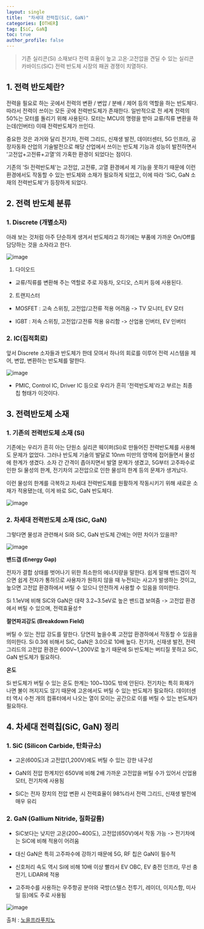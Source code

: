 ```yaml
---
layout: single
title:  "차세대 전력칩(SiC, GaN)"
categories: [OTHER]
tag: [SiC, GaN]
toc: true
author_profile: false
---
```



> 기존 실리콘(Si) 소재보다 전력 효율이 높고 고온·고전압을 견딜 수 있는 실리콘 카바이드(SiC) 전력 반도체 시장의 패권 경쟁이 치열하다. 


## 1. 전력 반도체란?


전력을 필요로 하는 곳에서 전력의 변환 / 변압 / 분배 / 제어 등의 역할을 하는 반도체다. 따라서 전력이 쓰이는 모든 곳에 전력반도체가 존재한다. 일반적으로 전 세계 전력의 50%는 모터를 돌리기 위해 사용된다. 모터는 MCU의 명령을 받아 교류/직류 변환을 하는데(인버터) 이때 전력반도체가 쓰인다.


중요한 것은 과거와 달리 전기차, 전력 그리드, 신재생 발전, 데이터센터, 5G 인프라, 공장자동화 산업의 기술발전으로 해당 산업에서 쓰이는 반도체 기능과 성능이 발전하면서 '고전압+고전류+고열'의 가혹한 환경이 되었다는 점이다.
​

기존의 'Si 전력반도체'는 고전압, 고전류, 고열 환경에서 제 기능을 못하기 때문에 이런 환경에서도 작동할 수 있는 반도체와 소재가 필요하게 되었고, 이에 따라 'SiC, GaN 소재의 전력반도체'가 등장하게 되었다.


## 2. 전력 반도체 분류


### 1. Discrete (개별소자)


아래 보는 것처럼 아주 단순하게 생겨서 반도체라고 하기에는 부품에 가까운 On/Off를 담당하는 것을 소자라고 한다.


![image](https://github.com/user-attachments/assets/aa6c00d3-a1f8-4a35-97cd-8945a6525445)


1) 다이오드


* 교류/직류를 변환해 주는 역할로 주로 자동차, 오디오, 스피커 등에 사용된다.


2) 트랜지스터


* MOSFET : 고속 스위칭, 고전압/고전류 적용 어려움 -> TV 모니터, EV 모터


* IGBT : 저속 스위칭, 고전압/고전류 적용 유리함 -> 산업용 인버터, EV 인버터


### 2. IC(집적회로)


앞서 Discrete 소자들과 반도체가 한데 모여서 하나의 회로를 이루어 전력 시스템을 제어, 변압, 변환하는 반도체를 말한다.


![image](https://github.com/user-attachments/assets/63f4dbe8-00f9-444b-a5a5-2f0b43945a65)


* PMIC, Control IC, Driver IC 등으로 우리가 흔히 '전력반도체'라고 부르는 최종 칩 형태가 이것이다. 


## 3. 전력반도체 소재


### 1. 기존의 전력반도체  소재 (Si)


기존에는 우리가 흔히 아는 단원소 실리콘 웨이퍼(Si)로 만들어진 전력반도체를 사용해도 문제가 없었다. 그러나 반도체 기술의 발달로 10nm 미만의 영역에 접어들면서 물성에 한계가 생겼다. 소자 간 간격이 좁아지면서 발열 문제가 생겼고, 5G부터 고주파수로 인한 Si 물성의 한계, 전기차의 고전압으로 인한 물성의 한계 등의 문제가 생겨났다.


이런 물성의 한계를 극복하고 차세대 전력반도체를 원활하게 작동시키기 위해 새로운 소재가 적용됐는데, 이게 바로 SiC, GaN 반도체다.


![image](https://github.com/user-attachments/assets/a6dacebb-1ff5-498d-9044-2476c628ffe2)


### 2. 차세대 전력반도체 소재 (SiC, GaN)


그렇다면 물성과 관련해서 Si와 SiC, GaN 반도체 간에는 어떤 차이가 있을까?


![image](https://github.com/user-attachments/assets/943f534d-89e1-4b83-867d-f990a0098205)


**밴드갭 (Energy Gap)**
​

전자가 결합 상태를 벗어나기 위한 최소한의 에너지량을 말한다. 쉽게 말해 밴드갭이 적으면 쉽게 전자가 통하므로 사용자가 원하지 않을 때 누전되는 사고가 발생하는 것이고, 높으면 고전압 환경하에서 버틸 수 있으니 안전하게 사용할 수 있음을 의미한다.


Si 1.1eV에 비해 SiC와 GaN은 대략 3.2~3.5eV로 높은 밴드갭 보여줌 -> 고전압 환경에서 버틸 수 있으며, 전력효율성↑


**절연파괴강도 (Breakdown Field)**


버틸 수 있는 전압 강도를 말한다. 당연히 높을수록 고전압 환경하에서 작동할 수 있음을 의미한다. Si 0.3에 비해서 SiC, GaN은 3.0으로 10배 높다. 전기차, 신재생 발전, 전력 그리드의 고전압 환경은 600V~1,200V로 높기 때문에 Si 반도체는 버티질 못하고 SiC, GaN 반도체가 필요하다.


**온도**


Si 반도체가 버틸 수 있는 온도 한계는 100~130도 밖에 안된다. 전기차는 특히 화재가 나면 불이 꺼지지도 않기 때문에 고온에서도 버틸 수 있는 반도체가 필요하다. 데이터센터 역시 수천 개의 컴퓨터에서 나오는 열이 모이는 공간으로 이를 버틸 수 있는 반도체가 필요하다.


## 4. 차세대 전력칩(SiC, GaN) 정리


### 1. SiC (Silicon Carbide, 탄화규소)


* 고온(600도)과 고전압(1,200V)에도 버틸 수 있는 강한 내구성


* GaN의 전압 한계치인 650V에 비해 2배 가까운 고전압을 버틸 수가 있어서 산업용 모터, 전기차에 사용됨


* SiC는 전자 장치의 전압 변환 시 전력효율이 98%라서 전력 그리드, 신재생 발전에 매우 유리


### 2. GaN (Gallium Nitride, 질화갈륨)


* SiC보다는 낮지만 고온(200~400도), 고전압(650V)에서 작동 가능 -> 전기차에는 SiC에 비해 적용이 어려움


* 대신 GaN은 특히 고주파수에 강하기 때문에 5G, RF 칩은 GaN이 필수적


* 신호처리 속도 역시 Si에 비해 10배 이상 빨라서 EV OBC, EV 충전 인프라, 무선 충전기, LiDAR에 적용


* 고주파수를 사용하는 우주항공 분야와 국방(스텔스 전투기, 레이더, 이지스함, 미사일 등)에도 주로 사용됨


![image](https://github.com/user-attachments/assets/6f4b4c54-9580-48df-ae58-6cd1f4fd2fcf)


출처 : [노을프라푸치노](https://m.blog.naver.com/sunsetfrappuccino/223053117176)

